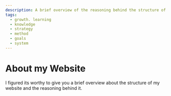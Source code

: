 ```yaml
---
description: A brief overview of the reasoning behind the structure of this website.
tags:
  - growth. learning
  - knowledge
  - strategy
  - method
  - goals
  - system
---
```


# About my Website

I figured its worthy to give you a brief overview about the structure of my website and the reasoning behind it.